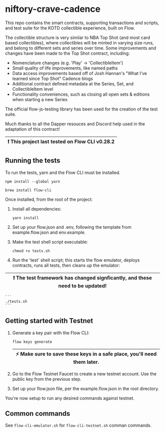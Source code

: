 # niftory-crave-cadence

This repo contains the smart contracts, supporting transactions and scripts, and test suite for the KOTD collectible experience, built on Flow.

The collectible structure is very similar to NBA Top Shot (and most card based collectibles), where collectibles will be minted in varying size runs, and belong to different sets and series over time.  Some improvements and changes have been made to the Top Shot contract, including:

 * Nomenclature changes (e.g. 'Play' -> 'CollectibleItem')
 * Small quality of life improvements, like named paths
 * Data access improvements based off of Josh Hannan's "What I’ve learned since Top Shot" Cadence blogs
 * Additional contract defined metadata at the Series, Set, and CollectibleItem level
 * Functionality conveniences, such as closing all open sets & editions when starting a new Series

The official flow-js-testing library has been used for the creation of the test suite.

Much thanks to all the Dapper resouces and Discord help used in the adaptation of this contract!

| :exclamation:  This project last tested on Flow CLI v0.28.2 |
|--------------------------------------------------------------|

## Running the tests

To run the tests, yarn and the Flow CLI must be installed.

    
    npm install --global yarn
    
    brew install flow-cli
    


Once installed, from the root of the project:

1. Install all dependencies:

    ```
    yarn install
    ```
    
2. Set up your flow.json and .env, following the template from example.flow.json and env.example.

3. Make the test shell script executable:

    ```
    chmod +x tests.sh
    ```
    
4. Run the 'test' shell script; this starts the flow emulator, deploys contracts, runs all tests, then cleans up the emulator:

| :exclamation:  The test framework has changed signficantly, and these need to be updated! |
|--------------------------------------------------------------|
    
    ```
    ./tests.sh
    ```

## Getting started with Testnet

1. Generate a key pair with the Flow CLI:
    ```
    flow keys generate
    ```

    | :zap: Make sure to save these keys in a safe place, you'll need them later. |
    |-----------------------------------------------------------------------------|

2. Go to the Flow Testnet Faucet to create a new testnet account. Use the public key from the previous step.

4. Set up your flow.json file, per the example.flow.json in the root directory.

You're now setup to run any desired commands against testnet.

## Common commands
See `flow-cli-emulator.sh` for `flow-cli-testnet.sh` comman commands.